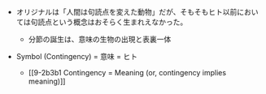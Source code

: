 - オリジナルは「人間は句読点を変えた動物」だが、そもそもヒト以前においては句読点という概念はおそらく生まれえなかった。
	- 分節の誕生は、意味の生物の出現と表裏一体

- Symbol (Contingency) = 意味 = ヒト
	- [[9-2b3b1 Contingency = Meaning (or, contingency implies meaning)]]
